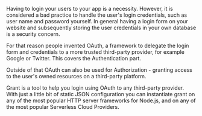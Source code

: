 
Having to login your users to your app is a necessity. However, it is considered a bad practice to handle the user's login credentials, such as user name and password yourself. In general having a login form on your website and subsequently storing the user credentials in your own database is a security concern.

For that reason people invented OAuth, a framework to delegate the login form and credentials to a more trusted third-party provider, for example Google or Twitter. This covers the Authentication part.

Outside of that OAuth can also be used for Authorization - granting access to the user's owned resources on a third-party platform.

Grant is a tool to help you login using OAuth to any third-party provider. With just a little bit of static JSON configuration you can instantiate grant on any of the most popular HTTP server frameworks for Node.js, and on any of the most popular Serverless Cloud Providers.
